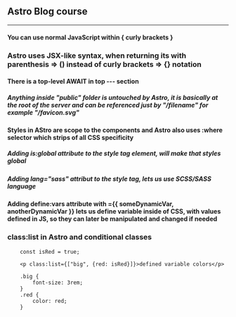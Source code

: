## Astro Blog course
___

#### You can use normal JavaScript within { curly brackets } 

### Astro uses JSX-like syntax, when returning its with parenthesis => () instead of curly brackets => {} notation

#### There is a top-level AWAIT in top --- section

##### Anything inside "public" folder is untouched by Astro, it is basically at the root of the server and can be referenced just by "/filename" for example "/favicon.svg"

#### Styles in AStro are scope to the components and Astro also uses :where selector which strips of all CSS specificity

##### Adding is:global attribute to the style tag element, will make that styles global 
##### Adding lang="sass" attribut to the style tag, lets us use SCSS/SASS language 
#### Adding define:vars attribute with ={{ someDynamicVar, anotherDynamicVar }} lets us define variable inside of CSS, with values defined in JS, so they can later be manipulated and changed if needed 

### class:list in Astro and conditional classes
```
    const isRed = true;

	<p class:list={["big", {red: isRed}]}>defined variable colors</p>

    .big {
		font-size: 3rem;
	}
	.red {
		color: red;
	}
```